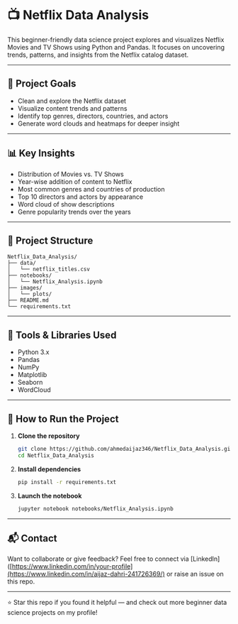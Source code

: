 # 📺 Netflix Data Analysis

This beginner-friendly data science project explores and visualizes Netflix Movies and TV Shows using Python and Pandas. It focuses on uncovering trends, patterns, and insights from the Netflix catalog dataset.

---

## 📌 Project Goals

- Clean and explore the Netflix dataset
- Visualize content trends and patterns
- Identify top genres, directors, countries, and actors
- Generate word clouds and heatmaps for deeper insight

---

## 📊 Key Insights

- Distribution of Movies vs. TV Shows
- Year-wise addition of content to Netflix
- Most common genres and countries of production
- Top 10 directors and actors by appearance
- Word cloud of show descriptions
- Genre popularity trends over the years

---

## 📁 Project Structure

```
Netflix_Data_Analysis/
├── data/
│   └── netflix_titles.csv
├── notebooks/
│   └── Netflix_Analysis.ipynb
├── images/
│   └── plots/
├── README.md
└── requirements.txt
```

---

## 🧪 Tools & Libraries Used

- Python 3.x
- Pandas
- NumPy
- Matplotlib
- Seaborn
- WordCloud

---

## 🚀 How to Run the Project

1. **Clone the repository**
   ```bash
   git clone https://github.com/ahmedaijaz346/Netflix_Data_Analysis.git
   cd Netflix_Data_Analysis
   ```

2. **Install dependencies**
   ```bash
   pip install -r requirements.txt
   ```

3. **Launch the notebook**
   ```bash
   jupyter notebook notebooks/Netflix_Analysis.ipynb
   ```

---

## 📬 Contact

Want to collaborate or give feedback? Feel free to connect via [LinkedIn]([https://www.linkedin.com/in/your-profile](https://www.linkedin.com/in/aijaz-dahri-241726369/) or raise an issue on this repo.

---

⭐️ Star this repo if you found it helpful — and check out more beginner data science projects on my profile!
